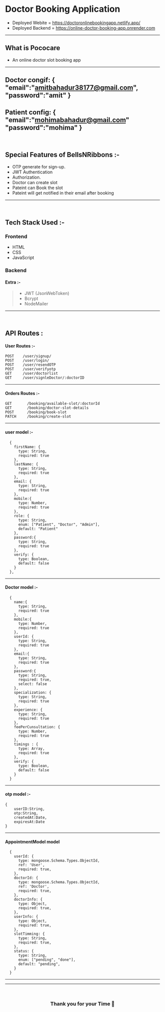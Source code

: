 # Doctor Booking Application

- Deployed Webite = https://doctoronlinebookingapp.netlify.app/
- Deployed Backend = https://online-doctor-booking-app.onrender.com

---

 ## What is Pococare
 - An online doctor slot booking app
---
   Doctor congif: {
   "email":"amitbahadur38177@gmail.com",
   "password":"amit"
   }
 ---
 Patient config: {
 "email":"mohimabahadur@gmail.com"
 "password":"mohima"
 }   
 ---
 <br/>

##  Special Features of BellsNRibbons :-
 - OTP generate for sign-up.
 - JWT Authentication
 - Authorization.
 - Doctor can create slot
 - Pateint can Book the slot
 - Pateint will get notified in their email after booking
---
<br/>

## Tech Stack Used :-
### Frontend 
- HTML
- CSS
- JavaScript
### Backend

#### Extra :-

> - JWT (JsonWebToken) <br/>
> - Bcrypt <br/>
> - NodeMailer <br/>

---
<br/>

## API Routes :

#### User Routes :-

```
POST    /user/signup/
POST    /user/login/
POST    /user/resendOTP
POST    /user/verifyotp
GET     /user/doctorlist
GET     /user/signleDoctor/:doctorID
```

---


#### Orders Routes :-

```
GET       /booking/available-slot/:doctorId
GET       /booking/doctor-slot-details
POST      /booking/book-slot
PATCH     /booking/create-slot
```

---

#### user model :-
```
  {
    firstName: {
      type: String,
      required: true
    },
    lastName: {
      type: String,
      required: true
    },
    email: { 
      type: String, 
      required: true
    },
    mobile:{
      type: Number,
      required: true
    },
    role: {
      type: String,
      enum: ["Patient", "Doctor", "Admin"],
      default: "Patient"
    },
    password:{ 
      type: String, 
      required: true
    },
    verify: {
      type: Boolean,
      default: false
    }
  },
```

---

#### Doctor model :-

```
  {
    name:{
      type: String,
      required: true
    },
    mobile:{
      type: Number,
      required: true
    },
    userId: {
      type: String,
      required: true
    },
    email:{
      type: String,
      required: true
    },
    password:{
      type: String,
      required: true,
      select: false
    },
    specialization: {
      type: String,
      required: true
    },
    experience: {
      type: String,
      required: true
    },
    feePerCunsultation: {
      type: Number,
      required: true
    },
    timings : {
      type: Array,
      required: true
    },
    verify: {
      type: Boolean,
      default: false
    }
  } 
```

---

#### otp model :-

```
{
    userID:String,
    otp:String,
    createdAt:Date,
    expiresAt:Date
}

```

---

#### AppointmentModel model

```
  {
    userId: {
      type: mongoose.Schema.Types.ObjectId,
      ref: 'User',
      required: true,
    },
    doctorId: {
      type: mongoose.Schema.Types.ObjectId,
      ref: 'Doctor',
      required: true,
    },
    doctorInfo: {
      type: Object,
      required: true,
    },
    userInfo: {
      type: Object,
      required: true,
    },
    slotTimming: {
      type: String,
      required: true,
    },
    status: {
      type: String,
      enum: ["pending", "done"],
      default: "pending",
    }
  }
```

---

---
<br/>
<h3 align="center" >Thank you for your Time 💝</h3>

